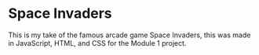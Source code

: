 # Space Invaders

This is my take of the famous arcade game Space Invaders, this was made in JavaScript, HTML, and CSS for the Module 1 project.
